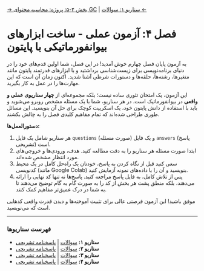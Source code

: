[→ بخش ۴-۵: پروژه: محاسبه محتوای GC](../05-project-gc-content-calculation.md) | [سناریو ۱: سوالات ←](./scenario-01-questions.md)

# فصل ۴: آزمون عملی - ساخت ابزارهای بیوانفورماتیکی با پایتون

به آزمون پایان فصل چهارم خوش آمدید! در این فصل، شما اولین قدم‌های خود را در دنیای برنامه‌نویسی برای زیست‌شناسی برداشتید و با ابزارهای قدرتمند پایتون مانند متغیرها، رشته‌ها، حلقه‌ها و دستورات شرطی آشنا شدید. اکنون زمان آن است که این مهارت‌ها را در عمل به کار بگیرید.

این آزمون، یک امتحان تئوری ساده نیست؛ بلکه مجموعه‌ای از **چهار سناریوی عملی و واقعی** در بیوانفورماتیک است. در هر سناریو، شما با یک مسئله مشخص روبرو می‌شوید و باید با استفاده از دانش پایتون خود، یک اسکریپت کوچک برای حل آن بنویسید. این مسائل طوری طراحی شده‌اند که تمام مفاهیم کلیدی فصل را به چالش بکشند.

**دستورالعمل‌ها:**

1.  هر سناریو شامل یک فایل `questions` (صورت مسئله) و یک فایل `answers` (پاسخ تشریحی) است.
2.  ابتدا صورت مسئله هر سناریو را به دقت مطالعه کنید. هدف، ورودی‌ها و خروجی‌های مورد انتظار مشخص شده‌اند.
3.  سعی کنید قبل از نگاه کردن به پاسخ، خودتان یک راه‌حل کامل در یک محیط کدنویسی (مانند Google Colab) بنویسید و آن را با داده‌های نمونه آزمایش کنید.
4.  پس از تلاش کامل، به فایل پاسخ مراجعه کنید. پاسخ‌ها نه تنها کد نهایی را ارائه می‌دهند، بلکه منطق پشت هر بخش از کد را به صورت گام به گام توضیح می‌دهند تا به شما در درک عمیق‌تر مفاهیم کمک کنند.

موفق باشید! این آزمون فرصتی عالی برای تثبیت آموخته‌ها و دیدن قدرت واقعی کدهایی است که می‌نویسید.

---

### فهرست سناریوها

- **سناریو ۱:** [سوالات](./scenario-01-questions.md) | [پاسخنامه تشریحی](./scenario-01-answers.md)
- **سناریو ۲:** [سوالات](./scenario-02-questions.md) | [پاسخنامه تشریحی](./scenario-02-answers.md)
- **سناریو ۳:** [سوالات](./scenario-03-questions.md) | [پاسخنامه تشریحی](./scenario-03-answers.md)
- **سناریو ۴:** [سوالات](./scenario-04-questions.md) | [پاسخنامه تشریحی](./scenario-04-answers.md)
